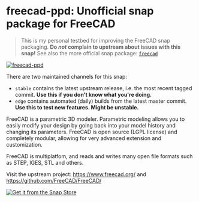 # freecad-ppd: Unofficial snap package for FreeCAD

> This is my personal testbed for improving the FreeCAD snap packaging. **Do _not_ complain to upstream about issues with this snap!**
> See also the more official snap package: [`freecad`](https://snapcraft.io/freecad)

[![freecad-ppd](https://snapcraft.io/freecad-ppd/badge.svg)](https://snapcraft.io/freecad-ppd)

There are two maintained channels for this snap:

- `stable` contains the latest upstream release, i.e. the most recent tagged commit. **Use this if you don't know what you're doing.**
- `edge` contains automated (daily) builds from the latest master commit. **Use this to test new features. Might be unstable.**

FreeCAD is a parametric 3D modeler. Parametric modeling
allows you to easily modify your design by going back into
your model history and changing its parameters. FreeCAD is
open source (LGPL license) and completely modular, allowing
for very advanced extension and customization.

FreeCAD is multiplatfom, and reads and writes many open
file formats such as STEP, IGES, STL and others.

Visit the upstream project: https://www.freecad.org/ and https://github.com/FreeCAD/FreeCAD/

[![Get it from the Snap Store](https://snapcraft.io/static/images/badges/en/snap-store-black.svg)](https://snapcraft.io/freecad-ppd)
